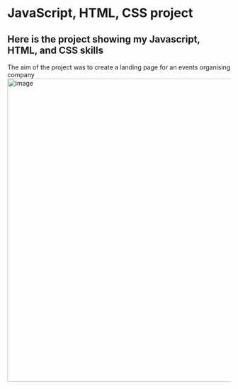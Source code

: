 # JavaScript, HTML, CSS project
## Here is the project showing my Javascript, HTML, and CSS skills
The aim of the project was to create a landing page for an events organising company
<img width="685" alt="image" src="https://github.com/Ieva-Ieva/JavaScript-HTML-CSS-project/assets/96474283/71ca02d3-1012-4d3b-84d5-8e3f153d3ab6"> 
